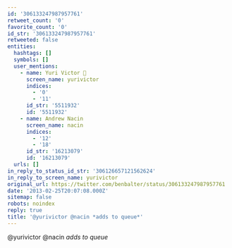 ```yaml
---
id: '306133247987957761'
retweet_count: '0'
favorite_count: '0'
id_str: '306133247987957761'
retweeted: false
entities:
  hashtags: []
  symbols: []
  user_mentions:
    - name: Yuri Victor 🖤
      screen_name: yurivictor
      indices:
        - '0'
        - '11'
      id_str: '5511932'
      id: '5511932'
    - name: Andrew Nacin
      screen_name: nacin
      indices:
        - '12'
        - '18'
      id_str: '16213079'
      id: '16213079'
  urls: []
in_reply_to_status_id_str: '306126657121562624'
in_reply_to_screen_name: yurivictor
original_url: https://twitter.com/benbalter/status/306133247987957761
date: '2013-02-25T20:07:08.000Z'
sitemap: false
robots: noindex
reply: true
title: '@yurivictor @nacin *adds to queue*'
---
```


@yurivictor @nacin *adds to queue*
